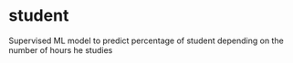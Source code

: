 # student
Supervised ML model to predict percentage of student depending on the number of hours he studies
